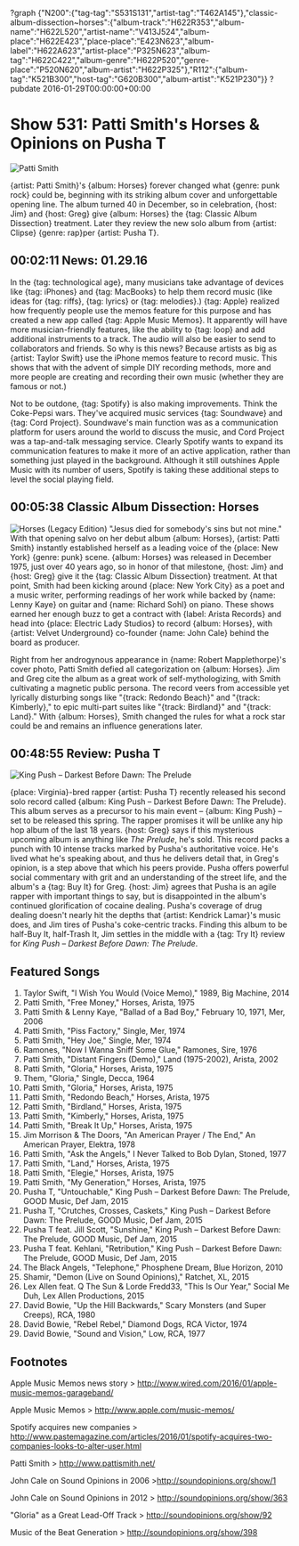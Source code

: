 ?graph {"N200":{"tag-tag":"S531S131","artist-tag":"T462A145"},"classic-album-dissection~horses":{"album-track":"H622R353","album-name":"H622L520","artist-name":"V413J524","album-place":"H622E423","place-place":"E423N623","album-label":"H622A623","artist-place":"P325N623","album-tag":"H622C422","album-genre":"H622P520","genre-place":"P520N620","album-artist":"H622P325"},"R112":{"album-tag":"K521B300","host-tag":"G620B300","album-artist":"K521P230"}}
?pubdate 2016-01-29T00:00:00+00:00

# Show 531: Patti Smith's Horses & Opinions on Pusha T

![Patti Smith](http://sound-images.s3.amazonaws.com/images/2016/pattismith_web.jpg)

{artist: Patti Smith}'s {album: Horses} forever changed what {genre: punk rock} could be, beginning with its striking album cover and unforgettable opening line. The album turned 40 in December, so in celebration, {host: Jim} and {host: Greg} give {album: Horses} the {tag: Classic Album Dissection} treatment. Later they review the new solo album from {artist: Clipse} {genre: rap}per {artist: Pusha T}.


## 00:02:11 News: 01.29.16

In the {tag: technological age}, many musicians take advantage of devices like {tag: iPhones} and {tag: MacBooks} to help them record music (like ideas for {tag: riffs}, {tag: lyrics} or {tag: melodies}.) {tag: Apple} realized how frequently people use the memos feature for this purpose and has created a new app called {tag: Apple Music Memos}. It apparently will have more musician-friendly features, like the ability to {tag: loop} and add additional instruments to a track. The audio will also be easier to send to collaborators and friends. So why is this news? Because artists as big as {artist: Taylor Swift} use the iPhone memos feature to record music. This shows that with the advent of simple DIY recording methods, more and more people are creating and recording their own music (whether they are famous or not.)

Not to be outdone, {tag: Spotify} is also making improvements. Think the Coke-Pepsi wars. They've acquired music services {tag: Soundwave} and {tag: Cord Project}. Soundwave's main function was as a communication platform for users around the world to discuss the music, and Cord Project was a tap-and-talk messaging service. Clearly Spotify wants to expand its communication features to make it more of an active application, rather than something just played in the background. Although it still outshines Apple Music with its number of users, Spotify is taking these additional steps to level the social playing field. 

## 00:05:38 Classic Album Dissection: Horses
![Horses (Legacy Edition)](http://is1.mzstatic.com/image/thumb/Music/v4/30/0e/02/300e0262-4b18-cbd7-53c9-9a88d9d5b141/source/600x600bb.jpg "13762/266367955")
"Jesus died for somebody's sins but not mine." With that opening salvo on her debut album {album: Horses}, {artist: Patti Smith} instantly established herself as a leading voice of the {place: New York} {genre: punk} scene. {album: Horses} was released in December 1975, just over 40 years ago, so in honor of that milestone, {host: Jim} and {host: Greg} give it the {tag: Classic Album Dissection} treatment. At that point, Smith had been kicking around {place: New York City} as a poet and a music writer, performing readings of her work while backed by {name: Lenny Kaye} on guitar and {name: Richard Sohl} on piano. These shows earned her enough buzz to get a contract with {label: Arista Records} and head into {place: Electric Lady Studios} to record {album: Horses}, with {artist: Velvet Underground} co-founder {name: John Cale} behind the board as producer.

Right from her androgynous appearance in {name: Robert Mapplethorpe}'s cover photo, Patti Smith defied all categorization on {album: Horses}. Jim and Greg cite the album as a great work of self-mythologizing, with Smith cultivating a magnetic public persona. The record veers from accessible yet lyrically disturbing songs like "{track: Redondo Beach}" and "{track: Kimberly}," to epic multi-part suites like "{track: Birdland}" and "{track: Land}." With {album: Horses}, Smith changed the rules for what a rock star could be and remains an influence generations later.

## 00:48:55 Review: Pusha T
![King Push – Darkest Before Dawn: The Prelude](http://is5.mzstatic.com/image/thumb/Music49/v4/8b/9e/ec/8b9eec3a-ae25-afd2-d40a-32b9ed47e5b8/source/600x600bb.jpg "682277/1064747274")
    
{place: Virginia}-bred rapper {artist: Pusha T} recently released his second solo record called {album: King Push – Darkest Before Dawn: The Prelude}. This album serves as a precursor to his main event – {album: King Push} – set to be released this spring. The rapper promises it will be unlike any hip hop album of the last 18 years. 
{host: Greg} says if this mysterious upcoming album is anything like *The Prelude*, he's sold. This record packs a punch with 10 intense tracks marked by Pusha's authoritative voice. He's lived what he's speaking about, and thus he delivers detail that, in Greg's opinion, is a step above that which his peers provide. Pusha offers powerful social commentary with grit and an understanding of the street life, and the album's a {tag: Buy It} for Greg. {host: Jim} agrees that Pusha is an agile rapper with important things to say, but is disappointed in the album's continued glorification of cocaine dealing. Pusha's coverage of drug dealing doesn't nearly hit the depths that {artist: Kendrick Lamar}'s music does, and Jim tires of Pusha's coke-centric tracks. Finding this album to be half-Buy It, half-Trash It, Jim settles in the middle with a {tag: Try It} review for *King Push – Darkest Before Dawn: The Prelude*. 



## Featured Songs

1. Taylor Swift, "I Wish You Would (Voice Memo)," 1989, Big Machine, 2014 
1. Patti Smith, "Free Money," Horses, Arista, 1975 
1. Patti Smith & Lenny Kaye, "Ballad of a Bad Boy," February 10, 1971, Mer, 2006 
1. Patti Smith, "Piss Factory," Single, Mer, 1974 
1. Patti Smith, "Hey Joe," Single, Mer, 1974 
1. Ramones, "Now I Wanna Sniff Some Glue," Ramones, Sire, 1976 
1. Patti Smith, "Distant Fingers (Demo)," Land (1975-2002), Arista, 2002 
1. Patti Smith, "Gloria," Horses, Arista, 1975 
1. Them, "Gloria," Single, Decca, 1964 
1. Patti Smith, "Gloria," Horses, Arista, 1975 
1. Patti Smith, "Redondo Beach," Horses, Arista, 1975 
1. Patti Smith, "Birdland," Horses, Arista, 1975 
1. Patti Smith, "Kimberly," Horses, Arista, 1975 
1. Patti Smith, "Break It Up," Horses, Arista, 1975 
1. Jim Morrison & The Doors, "An American Prayer / The End," An American Prayer, Elektra, 1978 
1. Patti Smith, "Ask the Angels," I Never Talked to Bob Dylan, Stoned, 1977 
1. Patti Smith, "Land," Horses, Arista, 1975 
1. Patti Smith, "Elegie," Horses, Arista, 1975 
1. Patti Smith, "My Generation," Horses, Arista, 1975 
1. Pusha T, "Untouchable," King Push – Darkest Before Dawn: The Prelude, GOOD Music, Def Jam, 2015 
1. Pusha T, "Crutches, Crosses, Caskets," King Push – Darkest Before Dawn: The Prelude, GOOD Music, Def Jam, 2015 
1. Pusha T feat. Jill Scott, "Sunshine," King Push – Darkest Before Dawn: The Prelude, GOOD Music, Def Jam, 2015 
1. Pusha T feat. Kehlani, "Retribution," King Push – Darkest Before Dawn: The Prelude, GOOD Music, Def Jam, 2015 
1. The Black Angels, "Telephone," Phosphene Dream, Blue Horizon, 2010 
1. Shamir, "Demon (Live on Sound Opinions)," Ratchet, XL, 2015 
1. Lex Allen feat. Q The Sun & Lorde Fredd33, "This Is Our Year," Social Me Duh, Lex Allen Productions, 2015  
1. David Bowie, "Up the Hill Backwards," Scary Monsters (and Super Creeps), RCA, 1980 
1. David Bowie, "Rebel Rebel," Diamond Dogs, RCA Victor, 1974  
1. David Bowie, "Sound and Vision," Low, RCA, 1977  







## Footnotes

Apple Music Memos news story > http://www.wired.com/2016/01/apple-music-memos-garageband/

Apple Music Memos > http://www.apple.com/music-memos/

Spotify acquires new companies > http://www.pastemagazine.com/articles/2016/01/spotify-acquires-two-companies-looks-to-alter-user.html

Patti Smith > http://www.pattismith.net/

John Cale on Sound Opinions in 2006 >http://soundopinions.org/show/1

John Cale on Sound Opinions in 2012 > http://soundopinions.org/show/363

"Gloria" as a Great Lead-Off Track > http://soundopinions.org/show/92

Music of the Beat Generation > http://soundopinions.org/show/398

